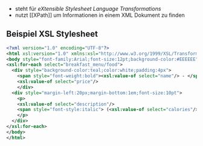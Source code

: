 - steht für *eXtensible Stylesheet Language Transformations*
- nutzt [[XPath]] um Informationen in einem XML Dokument zu finden

## Beispiel XSL Stylesheet
```xml
<?xml version="1.0" encoding="UTF-8"?>  
<html xsl:version="1.0" xmlns:xsl="http://www.w3.org/1999/XSL/Transform">  
<body style="font-family:Arial;font-size:12pt;background-color:#EEEEEE">  
<xsl:for-each select="breakfast_menu/food">  
  <div style="background-color:teal;color:white;padding:4px">  
    <span style="font-weight:bold"><xsl:value-of select="name"/> - </span>  
    <xsl:value-of select="price"/>  
    </div>  
  <div style="margin-left:20px;margin-bottom:1em;font-size:10pt">  
    <p>  
    <xsl:value-of select="description"/>  
    <span style="font-style:italic"> (<xsl:value-of select="calories"/> calories per serving)</span>  
    </p>  
  </div>  
</xsl:for-each>  
</body>  
</html>
```